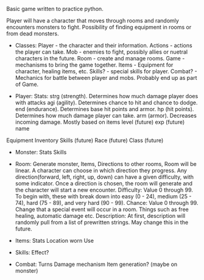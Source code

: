Basic game written to practice python.

Player will have a character that moves through rooms and randomly encounters monsters to fight. Possibility of finding equipment in rooms or from dead monsters.

+ Classes:
Player - the character and their information.
Actions -  actions the player can take.
Mob - enemies to fight, possibly allies or nuetral characters in the future.
Room - create and manage rooms.
Game - mechanisms to bring the game together.
Items - Equipment for character, healing items, etc.
Skills? - special skills for player.
Combat? - Mechanics for battle between player and mobs. Probably end up as part of Game.

- Player:
Stats:
    strg (strength). Determines how much damage player does with attacks
    agi (agility). Determines chance to hit and chance to dodge.
    end (endurance). Determines base hit points and armor.
    hp (hit points). Determines how much damage player can take.
    arm (armor). Decreases incoming damage. Mostly based on items
    level (future)
    exp (future)
    name

Equipment
Inventory
Skills (future)
Race (future)
Class (future)



- Monster:
Stats
Skills

- Room:
Generate monster,
Items,
Directions to other rooms,
Room will be linear. A character can choose in which direction they progress. Any direction(forward, left, right, up, down) can have a given difficulty, with some indicator. Once a direction is chosen, the room will generate and the character will start a new encounter.
Difficulty: Value 0 through 99. To begin with, these with break down into easy (0 - 24), medium (25 - 74), hard (75 - 89), and very hard (90 - 99).
Chance: Value 0 through 99. Change that a special event will occur in a room. Things such as free healing, automatic damage etc.
Description: At first, description will randomly pull from a list of prewritten strings. May change this in the future.

- Items:
Stats
Location worn
Use

- Skills:
Effect?

- Combat:
Turns
Damage mechanism
Item generation? (maybe on monster)
